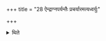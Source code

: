 +++
title = "28 ऐन्द्राग्नपर्यन्तैः प्रचर्यारमत्यध्वर्युः"

+++

<details><summary>थिते</summary>

28. Having performed (the ritual) upto the offerings to Indra and Agni (including), the Adhvaryu stops.
</details>
